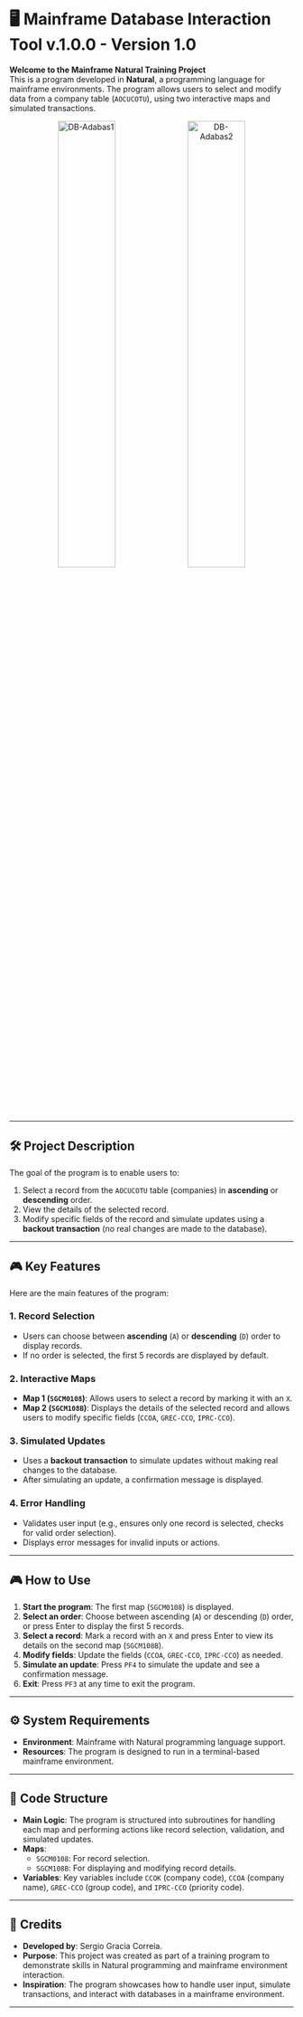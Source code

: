 # 🖥️ Mainframe Database Interaction Tool v.1.0.0 - Version 1.0  

**Welcome to the Mainframe Natural Training Project**  
This is a program developed in **Natural**, a programming language for mainframe environments. The program allows users to select and modify data from a company table (`AOCUCOTU`), using two interactive maps and simulated transactions.  

<div align="center">
  <img src="https://github.com/user-attachments/assets/36af5e83-50b0-435b-9da0-bf356aa5f50c" alt="DB-Adabas1" width="45%" />
  <img src="https://github.com/user-attachments/assets/ceedf869-fe64-4058-92b6-6a6e701b25a8" alt="DB-Adabas2" width="45%" />
</div>



---

## 🛠️ Project Description  
The goal of the program is to enable users to:  
1. Select a record from the `AOCUCOTU` table (companies) in **ascending** or **descending** order.  
2. View the details of the selected record.  
3. Modify specific fields of the record and simulate updates using a **backout transaction** (no real changes are made to the database).  

---

## 🎮 Key Features  
Here are the main features of the program:

### 1. Record Selection  
- Users can choose between **ascending** (`A`) or **descending** (`D`) order to display records.  
- If no order is selected, the first 5 records are displayed by default.  

### 2. Interactive Maps  
- **Map 1 (`SGCM0108`)**: Allows users to select a record by marking it with an `X`.  
- **Map 2 (`SGCM108B`)**: Displays the details of the selected record and allows users to modify specific fields (`CCOA`, `GREC-CCO`, `IPRC-CCO`).  

### 3. Simulated Updates  
- Uses a **backout transaction** to simulate updates without making real changes to the database.  
- After simulating an update, a confirmation message is displayed.  

### 4. Error Handling  
- Validates user input (e.g., ensures only one record is selected, checks for valid order selection).  
- Displays error messages for invalid inputs or actions.  

---

## 🎮 How to Use  
1. **Start the program**: The first map (`SGCM0108`) is displayed.  
2. **Select an order**: Choose between ascending (`A`) or descending (`D`) order, or press Enter to display the first 5 records.  
3. **Select a record**: Mark a record with an `X` and press Enter to view its details on the second map (`SGCM108B`).  
4. **Modify fields**: Update the fields (`CCOA`, `GREC-CCO`, `IPRC-CCO`) as needed.  
5. **Simulate an update**: Press `PF4` to simulate the update and see a confirmation message.  
6. **Exit**: Press `PF3` at any time to exit the program.  

---

## ⚙️ System Requirements  
- **Environment**: Mainframe with Natural programming language support.  
- **Resources**: The program is designed to run in a terminal-based mainframe environment.  

---

## 📂 Code Structure  
- **Main Logic**: The program is structured into subroutines for handling each map and performing actions like record selection, validation, and simulated updates.  
- **Maps**:  
  - `SGCM0108`: For record selection.  
  - `SGCM108B`: For displaying and modifying record details.  
- **Variables**: Key variables include `CCOK` (company code), `CCOA` (company name), `GREC-CCO` (group code), and `IPRC-CCO` (priority code).  

---

## 🎨 Credits  
- **Developed by**: Sergio Gracia Correia.  
- **Purpose**: This project was created as part of a training program to demonstrate skills in Natural programming and mainframe environment interaction.  
- **Inspiration**: The program showcases how to handle user input, simulate transactions, and interact with databases in a mainframe environment.  

---

 
